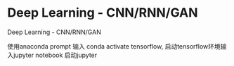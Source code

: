 # Deep Learning - CNN/RNN/GAN
 Deep Learning - CNN/RNN/GAN

 使用anaconda prompt 输入 conda activate tensorflow, 启动tensorflow环境输入jupyter notebook 启动jupyter

 
